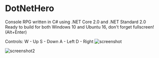 # DotNetHero

Console RPG written in C# using .NET Core 2.0 and .NET Standard 2.0
Ready to build for both Windows 10 and Ubuntu 16, don't forget fullscreen! (Alt+Enter)

Controls:
    W - Up
    S - Down
    A - Left
    D - Right
![screenshot]

![screenshot2]

[screenshot]: https://image.prntscr.com/image/2aWen4iPTJ6__5w_vvH1sA.png
[screenshot2]: https://image.prntscr.com/image/951tS9fNTSq34AFXCV0-BQ.png
